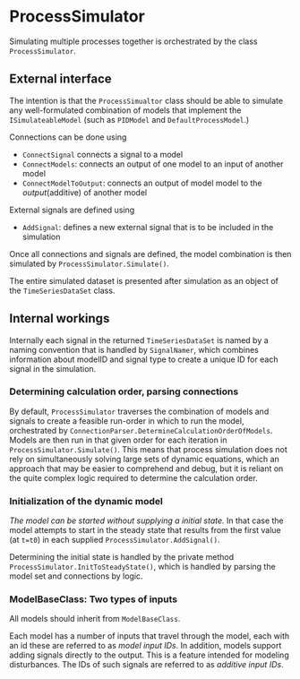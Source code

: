 
# ProcessSimulator

Simulating multiple processes together is orchestrated by the class ``ProcessSimulator``.

## External interface

The intention is that the ``ProcessSimualtor`` class should be able to simulate any well-formulated
combination of models that implement the ``ISimulateableModel`` (such as ``PIDModel`` and ``DefaultProcessModel``.)

Connections can be done using
- ``ConnectSignal`` connects a signal to a model
- ``ConnectModels``: connects an output of one model to an input of another model
- ``ConnectModelToOutput``: connects an output of model model to the *output*(additive) of another model

External signals are defined using 
 - ``AddSignal``: defines a new external signal that is to be included in the simulation

Once all connections and signals are defined, the model combination 
is then simulated by ``ProcessSimulator.Simulate()``.

The entire simulated dataset is presented after simulation as an object of the ``TimeSeriesDataSet`` class. 

## Internal workings

Internally each signal in the returned ``TimeSeriesDataSet``
 is named by a naming convention that is handled by ``SignalNamer``, which combines
information about modelID and signal type to create a unique ID for each signal in the simulation. 


### Determining calculation order, parsing connections

By default, ``ProcessSimulator`` traverses the combination of models and signals to create a feasible run-order in 
which to run the model, orchestrated by ``ConnectionParser.DetermineCalculationOrderOfModels``. 
Models are then 
run in that given order for each iteration in ``ProcessSimulator.Simulate()``. 
This means that process simulation does not rely on simultaneously solving large sets of dynamic equations, 
which an approach that may be easier to comprehend and debug, but it is reliant on the quite complex logic required
to determine the calculation order.

### Initialization of the dynamic model

*The model can be started without supplying a initial state.* In that case the model attempts to start in the steady
state that results from the first value (at ``t=t0``) in each supplied ``ProcessSimulator.AddSignal()``.

Determining the initial state is handled by the private method ``ProcessSimulator.InitToSteadyState()``, which is 
handled by parsing the model set and connections by logic.


### ModelBaseClass: Two types of inputs 

All models should inherit from ``ModelBaseClass``. 

Each model has a number of inputs that travel through the model, each with an id these are referred to as *model input IDs*.
In addition, models support adding signals directly to the output. This is a feature intended for modeling disturbances. 
The IDs of such signals are referred to as *additive input IDs*.
